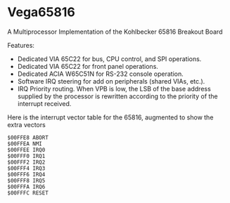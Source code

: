 # Vega65816
A Multiprocessor Implementation of the Kohlbecker 65816 Breakout Board

Features:
* Dedicated VIA 65C22 for bus, CPU control, and SPI operations.
* Dedicated VIA 65C22 for front panel operations.
* Dedicated ACIA W65C51N for RS-232 console operation.
* Software IRQ steering for add on peripherals (shared VIAs, etc.).
* IRQ Priority routing. When VPB is low, the LSB of the base address supplied by the processor is rewritten according to the priority of the interrupt received.

Here is the interrupt vector table for the 65816, augmented to show the
extra vectors
```
$00FFE8 ABORT 
$00FFEA NMI 
$00FFEE IRQ0 
$00FFF0 IRQ1 
$00FFF2 IRQ2 
$00FFF4 IRQ3 
$00FFF6 IRQ4 
$00FFF8 IRQ5 
$00FFFA IRQ6 
$00FFFC RESET 
```
